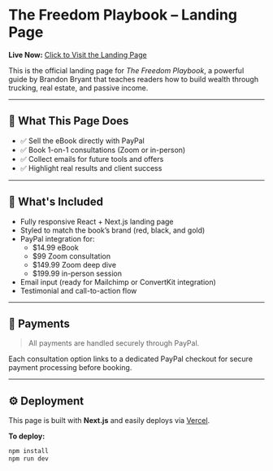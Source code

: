 # The Freedom Playbook – Landing Page

**Live Now:** [Click to Visit the Landing Page](https://freedom-playbook.vercel.app)

This is the official landing page for *The Freedom Playbook*, a powerful guide by Brandon Bryant that teaches readers how to build wealth through trucking, real estate, and passive income.

---

## 🚀 What This Page Does

- ✅ Sell the eBook directly with PayPal
- ✅ Book 1-on-1 consultations (Zoom or in-person)
- ✅ Collect emails for future tools and offers
- ✅ Highlight real results and client success

---

## 💼 What's Included

- Fully responsive React + Next.js landing page
- Styled to match the book’s brand (red, black, and gold)
- PayPal integration for:
  - $14.99 eBook
  - $99 Zoom consultation
  - $149.99 Zoom deep dive
  - $199.99 in-person session
- Email input (ready for Mailchimp or ConvertKit integration)
- Testimonial and call-to-action flow

---

## 🧾 Payments

> All payments are handled securely through PayPal.

Each consultation option links to a dedicated PayPal checkout for secure payment processing before booking.

---

## ⚙️ Deployment

This page is built with **Next.js** and easily deploys via [Vercel](https://vercel.com).

**To deploy:**
```bash
npm install
npm run dev
